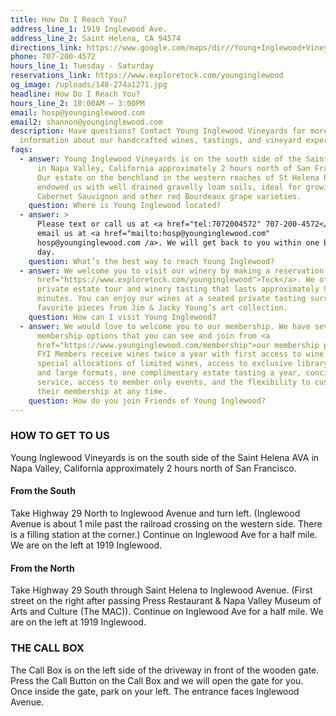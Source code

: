 ```yaml
---
title: How Do I Reach You?
address_line_1: 1919 Inglewood Ave.
address_line_2: Saint Helena, CA 94574
directions_link: https://www.google.com/maps/dir//Young+Inglewood+Vineyards,+1919+Inglewood+Ave,+St+Helena,+CA+94574/@38.4829002,-122.4576348,17z/data=!4m9!4m8!1m0!1m5!1m1!1s0x80845129d0b14dbd:0xc5e5a83d96dde51d!2m2!1d-122.4554103!2d38.4828658!3e0
phone: 707-200-4572
hours_line_1: Tuesday - Saturday
reservations_link: https://www.exploretock.com/younginglewood
og_image: /uploads/148-274a1271.jpg
headline: How Do I Reach You?
hours_line_2: 10:00AM – 3:00PM
email: hosp@younginglewood.com
email2: shannon@younginglewood.com
description: Have questions? Contact Young Inglewood Vineyards for more
  information about our handcrafted wines, tastings, and vineyard experiences.
faqs:
  - answer: Young Inglewood Vineyards is on the south side of the Saint Helena AVA
      in Napa Valley, California approximately 2 hours north of San Francisco.
      Our estate on the benchland in the western reaches of St Helena has
      endowed us with well drained gravelly loam soils, ideal for growing
      Cabernet Sauvignon and other red Bourdeaux grape varieties.
    question: Where is Young Inglewood located?
  - answer: >
      Please text or call us at <a href="tel:7072004572" 707-200-4572</a> or
      email us at <a href="mailto:hosp@younginglewood.com"
      hosp@younginglewood.com /a>. We will get back to you within one business
      day.
    question: What’s the best way to reach Young Inglewood?
  - answer: We welcome you to visit our winery by making a reservation on <a
      href="https://www.exploretock.com/younginglewood">Tock</a>. We offer a
      private estate tour and winery tasting that lasts approximately 90
      minutes. You can enjoy our wines at a seated private tasting surrounded by
      favorite pieces from Jim & Jacky Young’s art collection.
    question: How can I visit Young Inglewood?
  - answer: We would love to welcome you to our membership. We have several
      membership options that you can see and join from <a
      href="https://www.younginglewood.com/membership">our membership page</a>.
      FYI Members receive wines twice a year with first access to wine releases,
      special allocations of limited wines, access to exclusive library wines
      and large formats, one complimentary estate tasting a year, concierge
      service, access to member only events, and the flexibility to customize
      their membership at any time.
    question: How do you join Friends of Young Inglewood?
---
```

### HOW TO GET TO US

Young Inglewood Vineyards is on the south side of the Saint Helena AVA in Napa Valley, California approximately 2 hours north of San Francisco.

#### From the South

Take Highway 29 North to Inglewood Avenue and turn left. (Inglewood Avenue is about 1 mile past the railroad crossing on the western side. There is a filling station at the corner.) Continue on Inglewood Ave for a half mile. We are on the left at 1919 Inglewood.

#### From the North

Take Highway 29 South through Saint Helena to Inglewood Avenue. (First street on the right after passing Press Restaurant & Napa Valley Museum of Arts and Culture (The MAC)). Continue on Inglewood Ave for a half mile. We are on the left at 1919 Inglewood.

### THE CALL BOX

The Call Box is on the left side of the driveway in front of the wooden gate. Press the Call Button on the Call Box and we will open the gate for you. Once inside the gate, park on your left. The entrance faces Inglewood Avenue.